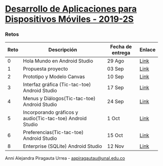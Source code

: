 # [Desarrollo de Aplicaciones para Dispositivos Móviles - 2019-2S](https://sites.google.com/site/movilesunal20192/)

### Retos

|Reto|Descripción|Fecha de entrega|Enlace|
|---------|----|--------|----|
|0|Hola Mundo en Android Studio|29 Ago|[Link](https://github.com/annipi/moviles20192/tree/master/2/Hello%20World)|
|1|Propuesta proyecto|03 Sep|[Link](https://docs.google.com/presentation/d/1copo31JGSz3zKXXhCsCl_xVLg92jIZxgXIdfsi)|
|2|Prototipo y Modelo Canvas|10 Sep|[Link](https://wireframepro.mockflow.com/view/M0ac1166734f48da164416745c7dd961f1567985503730)|
|3| Interfaz gráfica (Tic-tac-toe) Android Studio|17 Sep|[Link](https://github.com/annipi/moviles20192/tree/master/3/AndroidTicTacToe)|
|4| Menus y Diálogos(Tic-tac-toe) Android Studio|24 Sep|[Link](https://github.com/annipi/moviles20192/tree/master/4/AndroidTicTacToe)|
|5| Incorporando gráficos y audio(Tic-tac-toe) Android Studio|1 Oct|[Link](https://github.com/annipi/moviles20192/tree/master/5/AndroidTicTacToe)|
|6| Preferencias(Tic-tac-toe) Android Studio|15 Oct|[Link](https://github.com/annipi/moviles20192/tree/master/6/AndroidTicTacToe)|
|8| Enterprise (SQLite) Android Studio|12 Nov|[Link](https://github.com/annipi/moviles20192/tree/master/8/SQLite)|


Anni Alejandra Piragauta Urrea - aapiragautau@unal.edu.co
